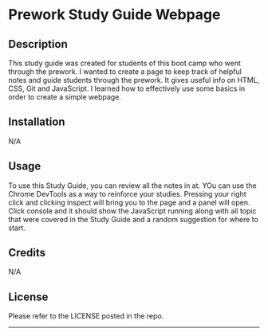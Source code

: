 # Prework Study Guide Webpage

## Description

This study guide was created for students of this boot camp who went through the prework. I wanted to create a page to keep track of helpful notes and guide students through the prework. It gives useful info on HTML, CSS, Git and JavaScript. I learned how to effectively use some basics in order to create a simple webpage.

## Installation

N/A

## Usage

To use this Study Guide, you can review all the notes in at. YOu can use the Chrome DevTools as a way to reinforce your studies. Pressing your right click and clicking inspect will bring you to the page and a panel will open. Click console and it should show the JavaScript running along with all topic that were covered in the Study Guide and a random suggestion for where to start.

## Credits

N/A

## License

Please refer to the LICENSE posted in the repo.

---

